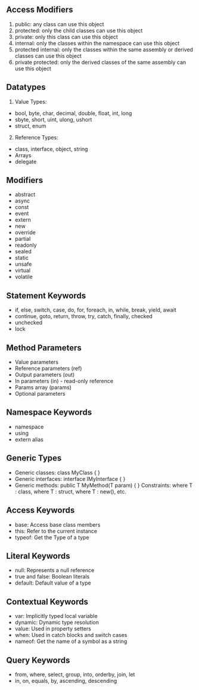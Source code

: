 ## Access Modifiers
1. public: any class can use this object
2. protected: only the child classes can use this object
3. private: only this class can use this object
4. internal: only the classes within the namespace can use this object
5. protected internal: only the classes within the same assembly or derived classes can use this object
6. private protected: only the derived classes of the same assembly can use this object

## Datatypes
1. Value Types:
- bool, byte, char, decimal, double, float, int, long
- sbyte, short, uint, ulong, ushort
- struct, enum

2. Reference Types:
- class, interface, object, string
- Arrays
- delegate

## Modifiers
- abstract
- async
- const
- event
- extern
- new
- override
- partial
- readonly
- sealed
- static
- unsafe
- virtual
- volatile

## Statement Keywords
- if, else, switch, case, do, for, foreach, in, while, break, yield, await
- continue, goto, return, throw, try, catch, finally, checked
- unchecked
- lock

## Method Parameters
- Value parameters
- Reference parameters (ref)
- Output parameters (out)
- In parameters (in) - read-only reference
- Params array (params)
- Optional parameters

## Namespace Keywords
- namespace
- using
- extern alias

## Generic Types
- Generic classes: class MyClass<T> { }
- Generic interfaces: interface IMyInterface<T> { }
- Generic methods: public T MyMethod<T>(T param) { }
Constraints: where T : class, where T : struct, where T : new(), etc.

## Access Keywords
- base: Access base class members
- this: Refer to the current instance
- typeof: Get the Type of a type

## Literal Keywords
- null: Represents a null reference
- true and false: Boolean literals
- default: Default value of a type

## Contextual Keywords
- var: Implicitly typed local variable
- dynamic: Dynamic type resolution
- value: Used in property setters
- when: Used in catch blocks and switch cases
- nameof: Get the name of a symbol as a string

## Query Keywords
- from, where, select, group, into, orderby, join, let
- in, on, equals, by, ascending, descending
